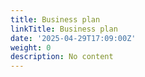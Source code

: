 ```yaml
---
title: Business plan
linkTitle: Business plan
date: '2025-04-29T17:09:00Z'
weight: 0
description: No content
---
```



